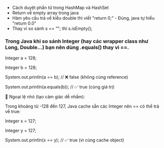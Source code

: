 - Cách duyệt phần tử trong HashMap và HashSet
- Return về empty array trong java
- Hàm yêu cầu trả về kiểu double thì viết "return 0;" - Đúng, java tự hiểu "return 0.0"
- Thay vì so sánh  s == "";  thi s.isEmpty();

### Trong Java khi so sánh Integer (hay các wrapper class như Long, Double…) bạn nên dùng .equals() thay vì ==.

Integer a = 128;

Integer b = 128;

System.out.println(a == b);      // ❌ false (không cùng reference)

System.out.println(a.equals(b)); // ✅ true  (cùng giá trị)


📌 Ngoại lệ nhỏ (tạo cảm giác dễ nhầm): 

Trong khoảng từ -128 đến 127, Java cache sẵn các Integer nên == có thể trả về true:

Integer x = 127;

Integer y = 127;

System.out.println(x == y);      // ✅ true (vì cùng cache object)